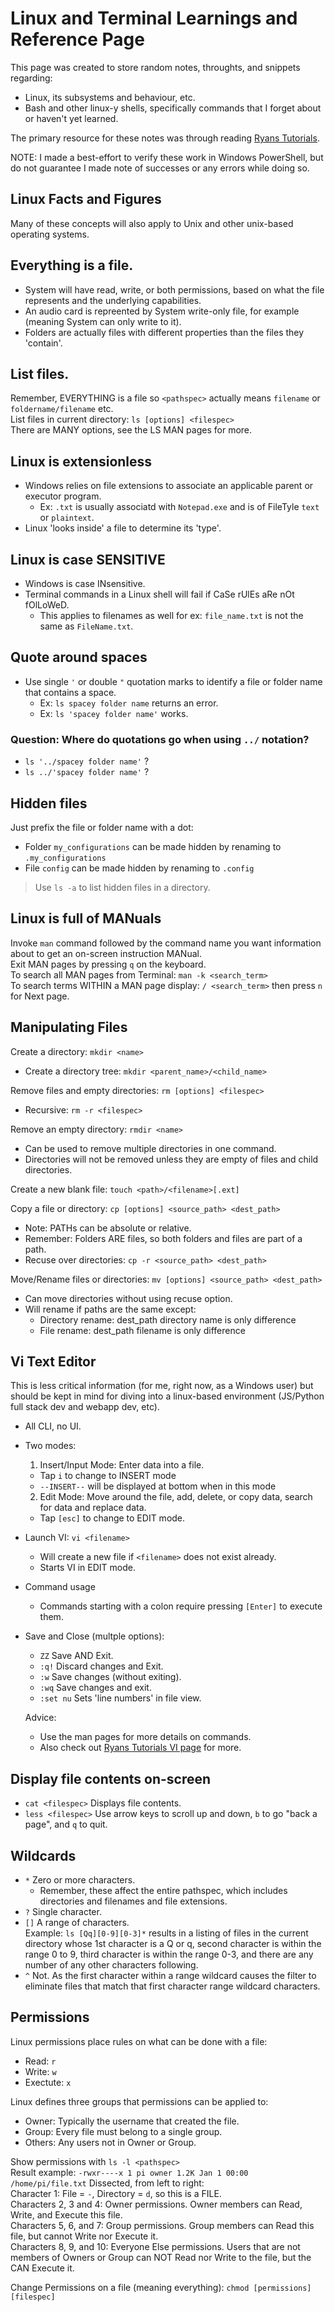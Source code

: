 # Linux and Terminal Learnings and Reference Page  
This page was created to store random notes, throughts, and snippets regarding:  
- Linux, its subsystems and behaviour, etc.  
- Bash and other linux-y shells, specifically commands that I forget about or haven't yet learned.  

The primary resource for these notes was through reading [Ryans Tutorials](https://ryanstutorials.net/linuxtutorial/).  

NOTE: I made a best-effort to verify these work in Windows PowerShell, but do not guarantee I made note of successes or any errors while doing so.

## Linux Facts and Figures
Many of these concepts will also apply to Unix and other unix-based operating systems.  

## Everything is a file.
- System will have read, write, or both permissions, based on what the file represents and the underlying capabilities.
- An audio card is repreented by System write-only file, for example (meaning System can only write to it).  
- Folders are actually files with different properties than the files they 'contain'.  

## List files.
Remember, EVERYTHING is a file so `<pathspec>` actually means `filename` or `foldername/filename` etc.  
List files in current directory: `ls [options] <filespec>`  
There are MANY options, see the LS MAN pages for more.  

## Linux is extensionless
- Windows relies on file extensions to associate an applicable parent or executor program.  
  - Ex: `.txt` is usually associatd with `Notepad.exe` and is of FileTyle `text` or `plaintext`.  
- Linux 'looks inside' a file to determine its 'type'.

## Linux is case SENSITIVE  
- Windows is case INsensitive. 
- Terminal commands in a Linux shell will fail if CaSe rUlEs aRe nOt fOlLoWeD.  
  - This applies to filenames as well for ex: `file_name.txt` is not the same as `FileName.txt`.  

## Quote around spaces
- Use single `'` or double `"` quotation marks to identify a file or folder name that contains a space.  
  - Ex: `ls spacey folder name` returns an error.  
  - Ex: `ls 'spacey folder name'` works.  
  
### Question: Where do quotations go when using `../` notation?  
- `ls '../spacey folder name'` ?  
- `ls ../'spacey folder name'` ?  

## Hidden files
Just prefix the file or folder name with a dot:
- Folder `my_configurations` can be made hidden by renaming to `.my_configurations`  
- File `config` can be made hidden by renaming to `.config`  

> Use `ls -a` to list hidden files in a directory.  

## Linux is full of MANuals
Invoke `man` command followed by the command name you want information about to get an on-screen instruction MANual.  
Exit MAN pages by pressing `q` on the keyboard.  
To search all MAN pages from Terminal: `man -k <search_term>`  
To search terms WITHIN a MAN page display: `/ <search_term>` then press `n` for Next page.  

## Manipulating Files
Create a directory: `mkdir <name>`  
- Create a directory tree: `mkdir <parent_name>/<child_name>`  

Remove files and empty directories: `rm [options] <filespec>`  
- Recursive: `rm -r <filespec>`  

Remove an empty directory: `rmdir <name>`  
- Can be used to remove multiple directories in one command.  
- Directories will not be removed unless they are empty of files and child directories.  

Create a new blank file: `touch <path>/<filename>[.ext]`  

Copy a file or directory: `cp [options] <source_path> <dest_path>`  
- Note: PATHs can be absolute or relative.  
- Remember: Folders ARE files, so both folders and files are part of a path.  
- Recuse over directories: `cp -r <source_path> <dest_path>`  

Move/Rename files or directories: `mv [options] <source_path> <dest_path>`  
- Can move directories without using recuse option.
- Will rename if paths are the same except:  
  - Directory rename: dest_path directory name is only difference  
  - File rename: dest_path filename is only difference  

## Vi Text Editor
This is less critical information (for me, right now, as a Windows user) but should be kept in mind for diving into a linux-based environment (JS/Python full stack dev and webapp dev, etc).

- All CLI, no UI.  
- Two modes:  
  1. Insert/Input Mode: Enter data into a file.  
    - Tap `i` to change to INSERT mode  
    - `--INSERT--` will be displayed at bottom when in this mode    
  2. Edit Mode: Move around the file, add, delete, or copy data, search for data and replace data.  
    - Tap `[esc]` to change to EDIT mode.  
- Launch VI: `vi <filename>`  
  - Will create a new file if `<filename>` does not exist already.  
  - Starts VI in EDIT mode.  
- Command usage
  - Commands starting with a colon require pressing `[Enter]` to execute them.  
- Save and Close (multple options):
  - `ZZ` Save AND Exit.  
  - `:q!` Discard changes and Exit.  
  - `:w` Save changes (without exiting).  
  - `:wq` Save changes and exit.  
  - `:set nu` Sets 'line numbers' in file view.  

  Advice:
  - Use the man pages for more details on commands.  
  - Also check out [Ryans Tutorials VI page](https://ryanstutorials.net/linuxtutorial/vi.php) for more.  

## Display file contents on-screen
- `cat <filespec>` Displays file contents.  
- `less <filespec>` Use arrow keys to scroll up and down, `b` to go "back a page", and `q` to quit.  

## Wildcards
- `*` Zero or more characters.  
  - Remember, these affect the entire pathspec, which includes directories and filenames and file extensions.  
- `?` Single character.  
- `[]` A range of characters.  
Example: `ls [Qq][0-9][0-3]*` results in a listing of files in the current directory whose 1st character is a Q or q, second character is within the range 0 to 9, third character is within the range 0-3, and there are any number of any other characters following.  
- `^` Not. As the first character within a range wildcard causes the filter to eliminate files that match that first character range wildcard characters.  

## Permissions
Linux permissions place rules on what can be done with a file:
- Read: `r`  
- Write: `w`  
- Exectute: `x`  

Linux defines three groups that permissions can be applied to:  
- Owner: Typically the username that created the file.  
- Group: Every file must belong to a single group.  
- Others: Any users not in Owner or Group.  

Show permissions with `ls -l <pathspec>`  
Result example: `-rwxr----x 1 pi owner 1.2K Jan 1 00:00 /home/pi/file.txt`
Dissected, from left to right:  
Character 1: File = `-`, Directory = `d`, so this is a FILE.  
Characters 2, 3 and 4: Owner permissions. Owner members can Read, Write, and Execute this file.  
Characters 5, 6, and 7: Group permissions. Group members can Read this file, but cannot Write nor Execute it.  
Characters 8, 9, and 10: Everyone Else permissions. Users that are not members of Owners or Group can NOT Read nor Write to the file, but the CAN Execute it.  

Change Permissions on a file (meaning everything): `chmod [permissions] [filespec]`  





